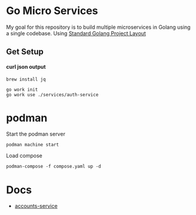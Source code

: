 # Go Micro Services

My goal for this repository is to build multiple microservices in Golang using a single codebase. Using [Standard Golang Project Layout](https://github.com/golang-standards/project-layout) 

## Get Setup

#### curl json output
```
brew install jq
```

```
go work init
go work use ./services/auth-service
```
# podman
Start the podman server
```
podman machine start
```

Load compose
```
podman-compose -f compose.yaml up -d
```

# Docs
- [accounts-service](./services/accounts-service/docs/README.md)

